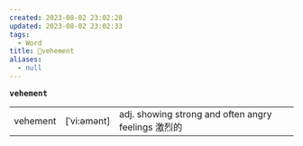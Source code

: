 ```yaml
---
created: 2023-08-02 23:02:28
updated: 2023-08-02 23:02:33
tags:
  - Word
title: 📖vehement
aliases:
  - null
---
```


<pre><strong>vehement</strong></pre>
|   |   |   |
|---|---|---|
|vehement|[ˈvi:əmənt]|adj. showing strong and often angry feelings 激烈的|